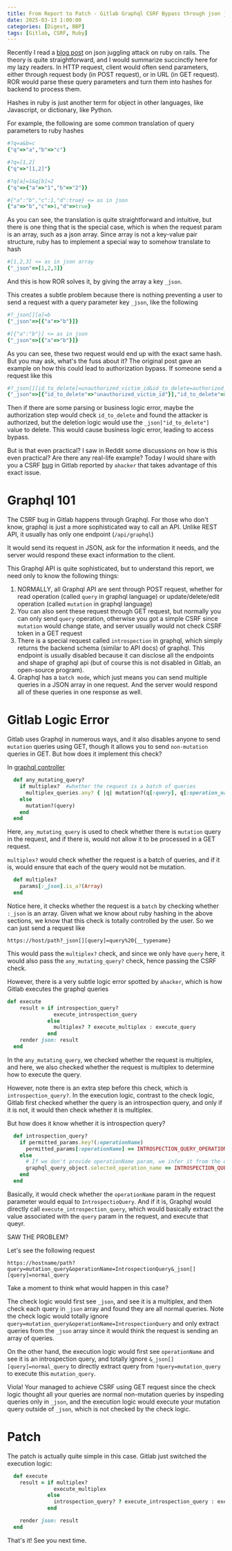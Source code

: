 ```yaml
---
title: From Report to Patch - Gitlab Graphql CSRF Bypass through json juggling
date: 2025-03-13 1:00:00
categories: [Digest, BBP]
tags: [Gitlab, CSRF, Ruby]
---
```


Recently I read a [blog post](https://nastystereo.com/security/rails-_json-juggling-attack.html) on json juggling attack on ruby on rails. The theory is quite straightforward, and I would summarize succinctly here for my lazy readers. In HTTP request, client would often send parameters, either through request body (in POST request), or in URL (in GET request). ROR would parse these query parameters and turn them into hashes for backend to process them.

Hashes in ruby is just another term for object in other languages, like Javascript, or dictionary, like Python. 

For example, the following are some common translation of query parameters to ruby hashes
```ruby
#?q=a&b=c
{"q"=>"a","b"=>"c"}

#?q=[1,2]
{"q"=>"[1,2]"}

#?q[a]=1&q[b]=2
{"q"=>{"a"=>"1","b"=>"2"}}

#{"a":"b","c":1,"d":true} <= as in json
{"a"=>"b","c"=>1,"d"=>true}
```
As you can see, the translation is quite straightforward and intuitive, but there is one thing that is the special case, which is when the request param is an array, such as a json array. Since array is not a key-value pair structure, ruby has to implement a special way to somehow translate to hash
```ruby
#[1,2,3] <= as in json array
{"_json"=>[1,2,3]}
```
And this is how ROR solves it, by giving the array a key `_json`.

This creates a subtle problem because there is nothing preventing a user to send a request with a query parameter key `_json`, like the following
```ruby
#?_json[][a]=b
{"_json"=>[{"a"=>"b"}]}

#[{"a":"b"}] <= as in json
{"_json"=>[{"a"=>"b"}]}
```
As you can see, these two request would end up with the exact same hash. But you may ask, what's the fuss about it? The original post gave an example on how this could lead to authorization bypass. If someone send a request like this
```ruby
#?_json[][id_to_delete]=unauthorized_victim_id&id_to_delete=authorized_id
{"_json"=>[{"id_to_delete"=>"unauthorized_victim_id"}],"id_to_delete"=>"authorized_id"}
```
Then if there are some parsing or business logic error, maybe the authorization step would check `id_to_delete` and found the attacker is authorized, but the deletion logic would use the `_json["id_to_delete"]` value to delete. This would cause business logic error, leading to access bypass.

But is that even practical? I saw in Reddit some discussions on how is this even practical? Are there any real-life example? Today I would share with you a CSRF [bug](https://gitlab.com/gitlab-org/gitlab/-/issues/462012) in Gitlab reported by `ahacker` that takes advantage of this exact issue.

# Graphql 101
The CSRF bug in Gitlab happens through Graphql. For those who don't know, graphql is just a more sophisticated way to call an API. Unlike REST API, it usually has only one endpoint (`/api/graphql`)

It would send its request in JSON, ask for the information it needs, and the server would respond these exact information to the client.

This Graphql API is quite sophisticated, but to understand this report, we need only to know the following things:
1. NORMALLY, all Graphql API are sent through POST request, whether for read operation (called `query` in graphql language) or update/delete/edit operation (called `mutation` in graphql language)
2. You can also sent these request through GET request, but normally you can only send `query` operation, otherwise you got a simple CSRF since `mutation` would change state, and server usually would not check CSRF token in a GET request
3. There is a special request called `introspection` in graphql, which simply returns the backend schema (similar to API docs) of graphql. This endpoint is usually disabled because it can disclose all the endpoints and shape of graphql api (but of course this is not disabled in Gitlab, an open-source program).
4. Graphql has a `batch mode`, which just means you can send multiple queries in a JSON array in one request. And the server would respond all of these queries in one response as well.


# Gitlab Logic Error

Gitlab uses Graphql in numerous ways, and it also disables anyone to send `mutation` queries using GET, though it allows you to send `non-mutation` queries in GET. But how does it implement this check?

In [graphql controller](https://gitlab.com/gitlab-org/gitlab/-/blob/master/app/controllers/graphql_controller.rb?ref_type=heads)
```ruby
  def any_mutating_query?  
    if multiplex?  #whether the request is a batch of queries
      multiplex_queries.any? { |q| mutation?(q[:query], q[:operation_name]) }  
    else  
      mutation?(query)  
    end  
  end  
```
Here, `any_mutating_query` is used to check whether there is `mutation` query in the request, and if there is, would not allow it to be processed in a GET request.

`multiplex?` would check whether the request is a batch of queries, and if it is, would ensure that each of the query would not be mutation.

```ruby
  def multiplex?
    params[:_json].is_a?(Array)
  end
```

Notice here, it checks whether the request is a `batch` by checking whether `:_json` is an array. Given what we know about ruby hashing in the above sections, we know that this check is totally controlled by the user. So we can just send a request like 
```http
https://host/path?_json[][query]=query%20{__typename}
```
This would pass the `multiplex?` check, and since we only have `query` here, it would also pass the `any_mutating_query?` check, hence passing the CSRF check.

However, there is a very subtle logic error spotted by `ahacker`, which is how Gitlab executes the graphql queries
```ruby
def execute  
    result = if introspection_query?  
               execute_introspection_query  
             else  
               multiplex? ? execute_multiplex : execute_query  
             end
    render json: result  
  end
```

In the `any_mutating_query`, we checked whether the request is multiplex, and here, we also checked whether the request is multiplex to determine how to execute the query.

However, note there is an extra step before this check, which is `introspection_query?`. In the execution logic, contrast to the check logic, Gitlab first checked whether the query is an introspection query, and only if it is not, it would then check whether it is multiplex.

But how does it know whether it is introspection query?
```ruby
  def introspection_query?
    if permitted_params.key?(:operationName)
      permitted_params[:operationName] == INTROSPECTION_QUERY_OPERATION_NAME
    else
      # If we don't provide operationName param, we infer it from the query
      graphql_query_object.selected_operation_name == INTROSPECTION_QUERY_OPERATION_NAME
    end
  end
```
Basically, it would check whether the `operationName` param in the request parameter would equal to `IntrospectioQuery`. And if it is, Graphql would directly call `execute_introspection_query`, which would basically extract the value associated with the `query` param in the request, and execute that queyr.

SAW THE PROBLEM?

Let's see the following request
```http
https://hostname/path?query=mutation_query&operationName=IntrospectionQuery&_json[][query]=normal_query
```
Take a moment to think what would happen in this case?

The check logic would first see `_json`, and see it is a multiplex, and then check each query in `_json` array and found they are all normal queries. Note the check logic would totally ignore `query=mutation_query&operationName=IntrospectionQuery` and only extract queries from the `_json` array since it would think the request is sending an array of queries.

On the other hand, the execution logic would first see `operationName` and see it is an introspection query, and totally ignore `&_json[][query]=normal_query` to directly extract query from `?query=mutation_query` to execute this `mutation_query`.

Viola! Your managed to achieve CSRF using GET request since the check logic thought all your queries are normal non-mutation queries by inspeding queries only in `_json`, and the execution logic would execute your mutation query outside of `_json`, which is not checked by the check logic.

# Patch

The patch is actually quite simple in this case. Gitlab just switched the execution logic:
```ruby
  def execute
    result = if multiplex?
               execute_multiplex
             else
               introspection_query? ? execute_introspection_query : execute_query
             end

    render json: result
  end
```

That's it! See you next time.
